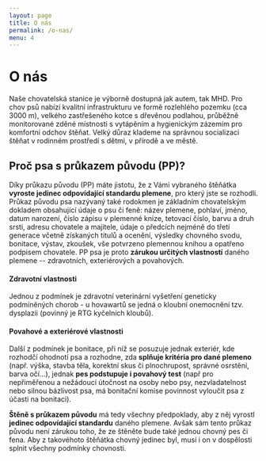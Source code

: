 ```yaml
---
layout: page
title: O nás
permalink: /o-nas/
menu: 4
---
```


O nás
=====

Naše chovatelská stanice je výborně dostupná jak autem, tak MHD. Pro chov psů nabízí kvalitní infrastrukturu ve formě rozlehlého pozemku (cca 3000 m), velkého zastřešeného kotce s dřevěnou podlahou, průběžně monitorované zděné místnosti s vytápěním a hygienickým zázemím pro komfortní odchov štěňat. Velký důraz klademe na správnou socializaci štěňat v rodinném prostředí s dětmi, v přírodě a ve městě.


## Proč psa s průkazem původu (PP)?

Díky průkazu původu (PP) máte jistotu, že z Vámi vybraného štěňátka **vyroste jedinec odpovídající standardu plemene**, pro který jste se rozhodli.  
Průkaz původu psa nazývaný také rodokmen je základním chovatelským dokladem obsahující údaje o psu či feně: název plemene, pohlaví, jméno, datum narození, číslo zápisu v plemenné knize, tetovací číslo, barvu a druh srsti, adresu chovatele a majitele, údaje o předcích nejméně do třetí generace včetně získaných titulů a ocenění, výsledky chovného svodu, bonitace, výstav, zkoušek, vše potvrzeno plemennou knihou a opatřeno podpisem chovatele. PP psa je proto **zárukou určitých vlastností** daného plemene -- zdravotních, exteriérových a povahových.

#### Zdravotní vlastnosti
Jednou z podmínek je zdravotní veterinární vyšetření geneticky podmíněných chorob - u hovawartů se jedná o kloubní onemocnění tzv. dysplazii (povinný je RTG kyčelních kloubů).  


#### Povahové a  exteriérové  vlastnosti
Další z  podmínek je bonitace, při níž se posuzuje jednak exteriér, kde rozhodčí ohodnotí psa a rozhodne, zda **splňuje kritéria pro dané plemeno** (např. výška, stavba těla, korektní skus či plnochrupost, správné osrstění, barva očí...), jednak **pes podstupuje i povahový test** (např pro nepřiměřenou a nežádoucí útočnost na osoby nebo psy, nezvladatelnost nebo silnou bázlivost psa, má bonitační komise povinnost vyloučit psa z účasti na bonitaci).
 
**Štěně s průkazem původu** má tedy všechny předpoklady, aby z něj vyrostl **jedinec odpovídající standardu** daného plemene. Avšak sám tento průkaz původu není zárukou toho, že ze štěněte bude také jednou chovný pes či fena. Aby z takovéhoto štěňátka chovný jedinec byl, musí i on v dospělosti splnit všechny podmínky chovnosti.

